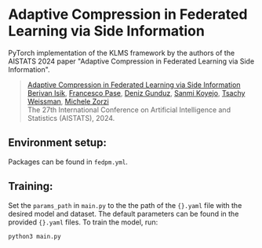 # Adaptive Compression in Federated Learning via Side Information
PyTorch implementation of the KLMS framework by the authors of the AISTATS 2024 paper "Adaptive Compression in Federated Learning via Side Information".

> [Adaptive Compression in Federated Learning via Side Information](https://arxiv.org/pdf/2306.12625.pdf) <br/>
>[Berivan Isik](https://sites.google.com/view/berivanisik), [Francesco Pase](https://sites.google.com/view/pasefrance), [Deniz Gunduz](https://www.imperial.ac.uk/people/d.gunduz),  [Sanmi Koyejo](https://cs.stanford.edu/people/sanmi/), [Tsachy Weissman](https://web.stanford.edu/~tsachy/), [Michele Zorzi](https://signet.dei.unipd.it/zorzi/) <br/>
> The 27th International Conference on Artificial Intelligence and Statistics (AISTATS), 2024. <br/>


## Environment setup:
Packages can be found in `fedpm.yml`.

## Training:
Set the `params_path` in `main.py` to the the path of the `{}.yaml` file with the desired model and dataset. The default parameters can be found in the provided `{}.yaml` files. To train the model, run:

```
python3 main.py
```
